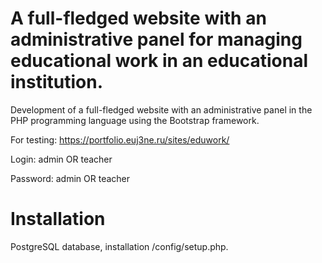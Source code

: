 # A full-fledged website with an administrative panel for managing educational work in an educational institution.
Development of a full-fledged website with an administrative panel in the PHP programming language using the Bootstrap framework.


For testing: https://portfolio.euj3ne.ru/sites/eduwork/


Login: admin OR teacher

Password: admin OR teacher


# Installation
PostgreSQL database, installation /config/setup.php.
